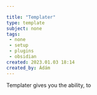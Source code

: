 ```yaml
---

title: "Templater"
type: template
subject: none
tags:
 - none
 - setup
 - plugins
 - obsidian
created: 2023.01.03 18:14
created_by: Ádám
---
```

Templater gives you the ability, to 